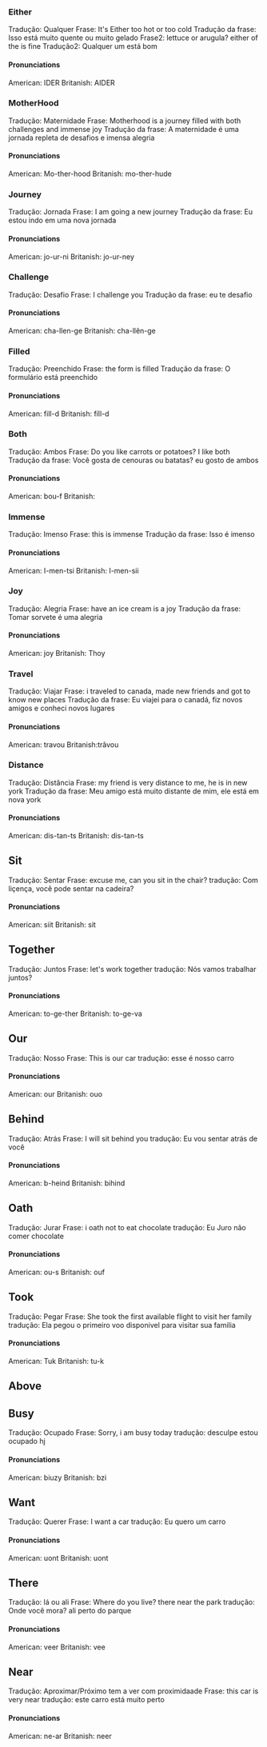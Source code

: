 ### Either
Tradução: Qualquer
Frase: It's Either too hot or too cold
Tradução da frase: Isso está muito quente ou muito gelado
Frase2: lettuce or arugula? either of the is fine
Tradução2: Qualquer um está bom
#### Pronunciations
American: IDER
Britanish: AIDER

### MotherHood
Tradução: Maternidade
Frase: Motherhood is a journey filled with both challenges and immense joy
Tradução da frase: A maternidade é uma jornada repleta de desafios e imensa alegria
#### Pronunciations
American: Mo-ther-hood
Britanish: mo-ther-hude

### Journey
Tradução: Jornada
Frase: I am going a new journey
Tradução da frase: Eu estou indo em uma nova jornada
#### Pronunciations
American: jo-ur-ni
Britanish: jo-ur-ney

### Challenge
Tradução: Desafio
Frase: I challenge you
Tradução da frase: eu te desafio
#### Pronunciations
American: cha-llen-ge 
Britanish: cha-llên-ge

### Filled
Tradução: Preenchido
Frase: the form is filled
Tradução da frase: O formulário está preenchido
#### Pronunciations
American: fill-d
Britanish: fíll-d

### Both
Tradução: Ambos
Frase: Do you like carrots or potatoes? I like both
Tradução da frase: Você gosta de cenouras ou batatas? eu gosto de ambos
#### Pronunciations
American: bou-f
Britanish:

### Immense
Tradução: Imenso
Frase: this is immense
Tradução da frase: Isso é imenso
#### Pronunciations
American: I-men-tsi
Britanish: I-men-sii
### Joy
Tradução: Alegria
Frase: have an ice cream is a joy
Tradução da frase: Tomar sorvete é uma alegria
#### Pronunciations
American:  joy
Britanish: Thoy

### Travel
Tradução:  Viajar
Frase:  i traveled to canada, made new friends and got to know new places
Tradução da frase:  Eu viajei para o canadá, fiz novos amigos e conheci novos lugares
#### Pronunciations
American: travou
Britanish:trâvou

### Distance
Tradução: Distância
Frase:  my friend is very distance to me, he is in new york
Tradução da frase: Meu amigo está muito distante de mim, ele está em nova york
#### Pronunciations
American: dis-tan-ts
Britanish: dis-tan-ts

## Sit
Tradução: Sentar
Frase: excuse me, can you sit in the chair? 
tradução: Com liçença, você pode sentar na cadeira?
#### Pronunciations
American: siit
Britanish: sit
## Together
Tradução: Juntos
Frase:  let's work together
tradução: Nós vamos trabalhar juntos?
#### Pronunciations
American: to-ge-ther
Britanish: to-ge-va



## Our
Tradução: Nosso
Frase:  This is our car
tradução: esse é nosso carro
#### Pronunciations
American: our
Britanish: ouo

## Behind 
Tradução: Atrás
Frase:  I will sit behind you
tradução: Eu vou sentar atrás de você
#### Pronunciations
American: b-heind
Britanish: bihind

## Oath
Tradução: Jurar
Frase: i oath not to eat chocolate
tradução: Eu Juro não comer chocolate
#### Pronunciations
American: ou-s
Britanish: ouf
## Took
Tradução: Pegar
Frase:  She took the first available flight to visit her family
tradução:  Ela pegou o primeiro voo disponivel para visitar sua familia
#### Pronunciations
American: Tuk 
Britanish:  tu-k
## Above

## Busy
Tradução: Ocupado
Frase: Sorry, i am busy today
tradução: desculpe estou ocupado hj
#### Pronunciations
American: biuzy
Britanish: bzi

## Want
Tradução: Querer
Frase: I want a car
tradução: Eu quero um carro
#### Pronunciations
American: uont 
Britanish: uont

## There
Tradução: lá ou ali
Frase: Where do you live? there near the park
tradução: Onde você mora? ali perto do parque
#### Pronunciations
American:  veer
Britanish: vee


## Near
Tradução: Aproximar/Próximo tem a ver com proximidaade
Frase: this car is very near
tradução: este carro está muito perto
#### Pronunciations
American:  ne-ar
Britanish: neer
